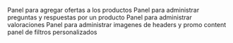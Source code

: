 Panel para agregar ofertas a los productos
Panel para administrar preguntas y respuestas por un producto
Panel para administrar valoraciones
Panel para administrar imagenes de headers y promo content  
panel de filtros personalizados 
